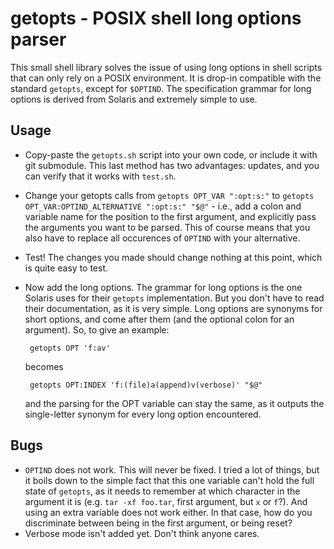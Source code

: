 # getopts - POSIX shell long options parser

This small shell library solves the issue of using long options in shell
scripts that can only rely on a POSIX environment. It is drop-in compatible
with the standard `getopts`, except for `$OPTIND`. The specification grammar
for long options is derived from Solaris and extremely simple to use.

## Usage

- Copy-paste the `getopts.sh` script into your own code, or include it with git
  submodule. This last method has two advantages: updates, and you can verify
  that it works with `test.sh`.

- Change your getopts calls from `getopts OPT_VAR ":opt:s:"` to
  `getopts OPT_VAR:OPTIND_ALTERNATIVE ":opt:s:" "$@"` - i.e., add a colon and
  variable name for the position to the first argument, and explicitly pass the
  arguments you want to be parsed. This of course means that you also have to
  replace all occurences of `OPTIND` with your alternative.

- Test! The changes you made should change nothing at this point, which is
  quite easy to test.

- Now add the long options. The grammar for long options is the one Solaris
  uses for their `getopts` implementation. But you don't have to read their
  documentation, as it is very simple. Long options are synonyms for short
  options, and come after them (and the optional colon for an argument). So, to
  give an example:

       getopts OPT 'f:av'

  becomes

       getopts OPT:INDEX 'f:(file)a(append)v(verbose)' "$@"

  and the parsing for the OPT variable can stay the same, as it outputs the
  single-letter synonym for every long option encountered.

## Bugs

- `OPTIND` does not work. This will never be fixed. I tried a lot of things,
  but it boils down to the simple fact that this one variable can't hold the
  full state of `getopts`, as it needs to remember at which character in the
  argument it is (e.g. `tar -xf foo.tar`, first argument, but `x` or `f`?). And
  using an extra variable does not work either. In that case, how do you
  discriminate between being in the first argument, or being reset?
- Verbose mode isn't added yet. Don't think anyone cares.
